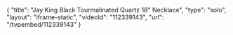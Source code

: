 {
    "title": "Jay King Black Tourmalinated Quartz 18\" Necklace",
    "type": "solo",
    "layout": "iframe-static",
    "videoId": "112339143",
    "url": "\/tvpembed\/112339143"
}